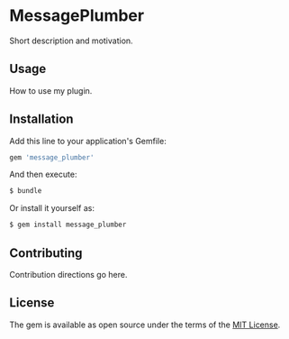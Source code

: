 # MessagePlumber
Short description and motivation.

## Usage
How to use my plugin.

## Installation
Add this line to your application's Gemfile:

```ruby
gem 'message_plumber'
```

And then execute:
```bash
$ bundle
```

Or install it yourself as:
```bash
$ gem install message_plumber
```

## Contributing
Contribution directions go here.

## License
The gem is available as open source under the terms of the [MIT License](http://opensource.org/licenses/MIT).
